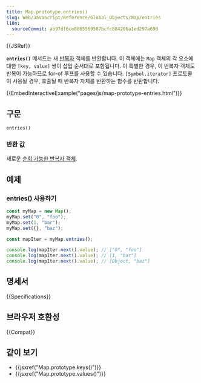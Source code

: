 ```yaml
---
title: Map.prototype.entries()
slug: Web/JavaScript/Reference/Global_Objects/Map/entries
l10n:
  sourceCommit: ab97df6ce8865569507bcfc884206a1ed297a690
---
```


{{JSRef}}

**`entries()`** 메서드는 새 [반복자](/ko/docs/Web/JavaScript/Guide/Iterators_and_Generators)
객체를 반환합니다. 이 객체에는 `Map` 객체의 각 요소에 대한 `[key, value]` 쌍이 삽입 순서대로 포함됩니다.
이 특별한 경우, 이 반복자 객체도 반복이 가능하므로 for-of 루프를 사용할 수 있습니다. `[Symbol.iterator]` 프로토콜이
사용될 경우, 호출될 때 반복자 자체를 반환하는 함수를 반환합니다.

{{EmbedInteractiveExample("pages/js/map-prototype-entries.html")}}

## 구문

```js-nolint
entries()
```

### 반환 값

새로운 [순회 가능한 반복자 객체](/ko/docs/Web/JavaScript/Reference/Global_Objects/Iterator).

## 예제

### entries() 사용하기

```js
const myMap = new Map();
myMap.set("0", "foo");
myMap.set(1, "bar");
myMap.set({}, "baz");

const mapIter = myMap.entries();

console.log(mapIter.next().value); // ["0", "foo"]
console.log(mapIter.next().value); // [1, "bar"]
console.log(mapIter.next().value); // [Object, "baz"]
```

## 명세서

{{Specifications}}

## 브라우저 호환성

{{Compat}}

## 같이 보기

- {{jsxref("Map.prototype.keys()")}}
- {{jsxref("Map.prototype.values()")}}
